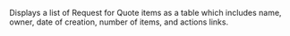 Displays a list of Request for Quote items as a table which includes name, owner, date of creation, number of items, and actions links.
